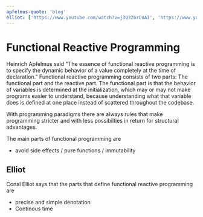 ```yaml
---
apfelmus-quote: 'blog'
elliot: ['https://www.youtube.com/watch?v=j3Q32brCUAI', 'https://www.youtube.com/watch?v=teRC_Lf61Gw', 'http://conal.net/papers/push-pull-frp/']
---
```


# Functional Reactive Programming

Heinrich Apfelmus said "The essence of functional reactive programming is to specify the dynamic behavior of a value completely at the time of declaration."
Functional reactive programming consists of two parts: The functional part and the reactive part.
The functional part is that the behavior of variables is determined at the initialization, which may or may not make programs easier to understand, because understanding what that variable does is defined at one place instead of scattered throughout the codebase.

With programming paradigms there are always rules that make programming stricter and with less possibilties in return for structural advantages.

The main parts of functional programming are

- avoid side effects / pure functions / immutability


## Elliot

Conal Elliot says that the parts that define functional reactive programming are

- precise and simple denotation
- Continous time